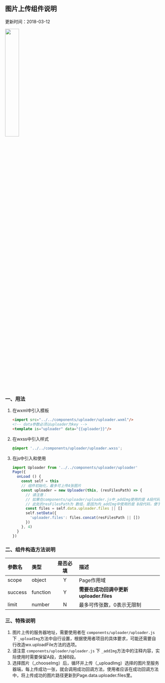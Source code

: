 ## 图片上传组件说明
更新时间：2018-03-12

<img src="http://oyd1mgz9y.bkt.clouddn.com/wxapp-components-uploader.png" width="30%">

### 一、用法
1. 在wxml中引入模板
   ``` html
   <import src="../../components/uploader/uploader.wxml"/>
   <!-- data参数必须以uploader为key -->
   <template is="uploader" data="{{uploader}}"/>
   ```

2. 在wxss中引入样式
   ```scss
   @import '../../components/uploader/uploader.wxss';
   ```

3. 在js中引入和使用
    ```javascript
    import Uploader from '../../components/uploader/uploader'
    Page({
      onLoad () {
        const self = this
        // 组件初始化，最多可上传4张图片
        const uploader = new Uploader(this, (resFilesPath) => {
          // 请注意：
          // 如果在components/uploader/uploader.js中_addImg使用的是 A段代码，resFilesPath是一个 字符串；
          // 此处的resFilesPath为 数组，是因为内_addImg中使用的是 B段代码，便于做效果展示。
          const files = self.data.uploader.files || []
          self.setData({
            'uploader.files': files.concat(resFilesPath || [])
          })
        }, 4)
      }
    })
    ```  

### 二、组件构造方法说明
| 参数名       | 类型     | 是否必填 | 描述                                   |
|:----------- |:-------- |:-------:|:------------------------------------- |
| scope       | object   | Y       | Page作用域                             |
| success     | function | Y       | **需要在成功回调中更新uploader.files**   |
| limit       | number   | N       | 最多可传张数，0表示无限制                | 
 
### 三、特殊说明
1. 图片上传的服务器地址，需要使用者在 `components/uploader/uploader.js` 下 `_uploadImg`方法中自行设置，根据使用者项目的具体要求，可能还需要自行改造wx.uploadFile方法的选项。
2. 请注意 `components/uploader/uploader.js` 下 `_addImg`方法中的注释内容，实际使用时需要保留A段，去掉B段。
3. 选择图片（_chooseImg）后，循环并上传（_uploadImg）选择的图片至服务器端，每上传成功一张，就会调用成功回调方法，使用者应该在成功回调方法中，将上传成功的图片路径更新到Page.data.uploader.files里。